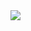 <a href="https://portal.azure.com/#create/Microsoft.Template/uri/https%3A%2F%2Fraw.githubusercontent.com%2Fwadstromtech%2Fsentinel%2Fmaster%2FPlaybooks%2FRecordedFuture%2FtiIndicators%2FDomain%20TI%2FDomainPhishing%2FAlerting%2Ftemplate.json" target="_blank">
    <img src="https://aka.ms/deploytoazurebutton""/>
</a>
